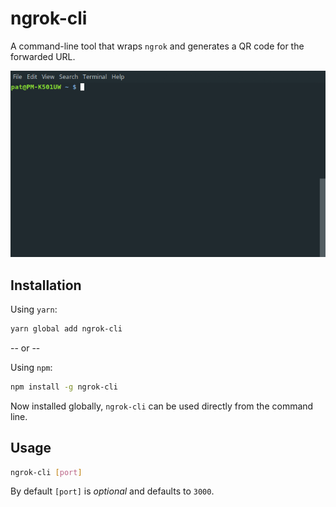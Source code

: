 # ngrok-cli

A command-line tool that wraps `ngrok` and generates a QR code for the forwarded URL.

![ngrok-cli Example](example.gif)

## Installation

Using `yarn`:

```bash
yarn global add ngrok-cli
```

-- or --

Using `npm`:

```bash
npm install -g ngrok-cli
```

Now installed globally, `ngrok-cli` can be used directly from the command line.

## Usage

```bash
ngrok-cli [port]
```

By default `[port]` is _optional_ and defaults to `3000`.
